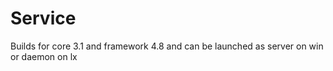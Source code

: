 # Service
 Builds for core 3.1 and framework 4.8 and can be launched as server on win or daemon on lx
